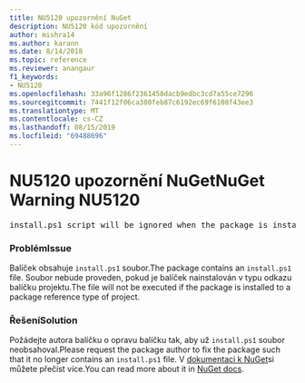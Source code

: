 ```yaml
---
title: NU5120 upozornění NuGet
description: NU5120 kód upozornění
author: mishra14
ms.author: karann
ms.date: 8/14/2018
ms.topic: reference
ms.reviewer: anangaur
f1_keywords:
- NU5120
ms.openlocfilehash: 33a96f1286f2361458dacb9edbc3cd7a55ce7296
ms.sourcegitcommit: 7441f12f06ca380feb87c6192ec69f6108f43ee3
ms.translationtype: MT
ms.contentlocale: cs-CZ
ms.lasthandoff: 08/15/2019
ms.locfileid: "69488696"
---
```

# <a name="nuget-warning-nu5120"></a><span data-ttu-id="b0c6c-103">NU5120 upozornění NuGet</span><span class="sxs-lookup"><span data-stu-id="b0c6c-103">NuGet Warning NU5120</span></span>
<pre>install.ps1 script will be ignored when the package is installed after the migration.</pre>

### <a name="issue"></a><span data-ttu-id="b0c6c-104">Problém</span><span class="sxs-lookup"><span data-stu-id="b0c6c-104">Issue</span></span>

<span data-ttu-id="b0c6c-105">Balíček obsahuje `install.ps1` soubor.</span><span class="sxs-lookup"><span data-stu-id="b0c6c-105">The package contains an `install.ps1` file.</span></span> <span data-ttu-id="b0c6c-106">Soubor nebude proveden, pokud je balíček nainstalován v typu odkazu balíčku projektu.</span><span class="sxs-lookup"><span data-stu-id="b0c6c-106">The file will not be executed if the package is installed to a package reference type of project.</span></span>


### <a name="solution"></a><span data-ttu-id="b0c6c-107">Řešení</span><span class="sxs-lookup"><span data-stu-id="b0c6c-107">Solution</span></span>

<span data-ttu-id="b0c6c-108">Požádejte autora balíčku o opravu balíčku tak, aby už `install.ps1` soubor neobsahoval.</span><span class="sxs-lookup"><span data-stu-id="b0c6c-108">Please request the package author to fix the package such that it no longer contains an `install.ps1` file.</span></span> <span data-ttu-id="b0c6c-109">V [dokumentaci k NuGet](https://docs.microsoft.com/en-us/nuget/consume-packages/migrate-packages-config-to-package-reference)si můžete přečíst více.</span><span class="sxs-lookup"><span data-stu-id="b0c6c-109">You can read more about it in [NuGet docs](https://docs.microsoft.com/en-us/nuget/consume-packages/migrate-packages-config-to-package-reference).</span></span>

